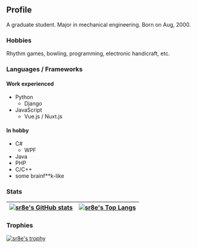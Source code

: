 ## Profile

A graduate student. Major in mechanical engineering. Born on Aug, 2000.

### Hobbies

Rhythm games, bowling, programming, electronic handicraft, etc.

### Languages / Frameworks
#### Work experienced
- Python
  - Django
- JavaScript
  - Vue.js / Nuxt.js

#### In hobby
- C#
  - WPF
- Java
- PHP
- C/C++
- some brainf**k-like


### Stats
| [![sr8e's GitHub stats](https://github-readme-stats.vercel.app/api?username=sr8e&count_private=true&ring_color=11faac&hide_border=true)](https://github.com/anuraghazra/github-readme-stats) | [![sr8e's Top Langs](https://github-readme-stats.vercel.app/api/top-langs/?username=sr8e&size_weight=0.5&count_weight=0.5&layout=compact&hide_border=true&hide=lua)](https://github.com/anuraghazra/github-readme-stats) |
| -- | -- |

### Trophies
[![sr8e's trophy](https://github-profile-trophy.vercel.app/?username=sr8e&no-frame=true&title=MultiLanguage,Commits,PullRequest,Issues,Repositories,Stars)](https://github.com/ryo-ma/github-profile-trophy)
